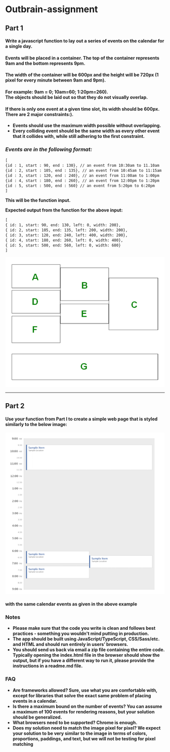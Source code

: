 # Outbrain-assignment

## Part 1

#### Write a javascript function to lay out a series of events on the calendar for a single day.

#### Events will be placed in a container. The top of the container represents 9am and the bottom represents 9pm.

#### The width of the container will be 600px and the height will be 720px (1 pixel for every minute between 9am and 9pm).

#### For example: 9am = 0; 10am=60; 1:20pm=260).<br>The objects should be laid out so that they do not visually overlap.

#### If there is only one event at a given time slot, its width should be 600px. There are 2 major constraints:).

- **Events should use the maximum width possible without overlapping.**
- **Every colliding event should be the same width as every other event that it
  collides with, while still adhering to the first constraint.**

### **_Events are in the following format:_**

```
[
{id : 1, start : 90, end : 130}, // an event from 10:30am to 11.10am
{id : 2, start : 105, end : 135}, // an event from 10:45am to 11:15am
{id : 3, start : 120, end : 240}, // an event from 11:00am to 1:00pm
{id : 4, start : 180, end : 260}, // an event from 12:00pm to 1:20pm
{id : 5, start : 500, end : 560} // an event from 5:20pm to 6:20pm
]
```

**This will be the function input.**

**Expected output from the function for the above input:**

```
[
{ id: 1, start: 90, end: 130, left: 0, width: 200},
{ id: 2, start: 105, end: 135, left: 200, width: 200},
{ id: 3, start: 120, end: 240, left: 400, width: 200},
{ id: 4, start: 180, end: 260, left: 0, width: 400},
{ id: 5, start: 500, end: 560, left: 0, width: 600}
]
```

![example](./pic/example.png)

---

## Part 2

#### Use your function from Part I to create a simple web page that is styled similarly to the below image:

![example2](./pic/example2.png)

#### with the same calendar events as given in the above example

### Notes

- **Please make sure that the code you write is clean and follows best practices - something you wouldn't mind putting in production.**
- **The app should be built using JavaScript/TypeScript, CSS/Sass/etc. and HTML and should run entirely in users’ browsers.**
- **You should send us back via email a zip file containing the entire code. Typically opening the index.html file in the browser should show the output, but if you have a different way to run it, please provide the instructions in a readme.md file.**

### FAQ

- **Are frameworks allowed? Sure, use what you are comfortable with, except for libraries that solve the exact same problem of placing events in a calendar.**
- **Is there a maximum bound on the number of events? You can assume a maximum of 100 events for rendering reasons, but your solution should be generalized.**
- **What browsers need to be supported? Chrome is enough.**
- **Does my solution need to match the image pixel for pixel? We expect your solution to be very similar to the image in terms of colors, proportions, paddings, and text, but we will not be testing for pixel matching**
